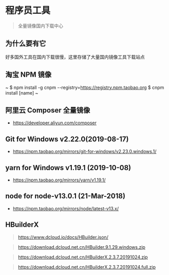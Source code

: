 # 程序员工具

>全量镜像国内下载中心

##  为什么要有它

好多国外工具在国内下载很慢，这里存储了大量国内镜像工具下载站点

## 淘宝 NPM 镜像

~
 $ npm install -g cnpm --registry=https://registry.npm.taobao.org
 $ cnpm install [name]
~

## 阿里云 Composer 全量镜像
* <https://developer.aliyun.com/composer>

## Git for Windows v2.22.0(2019-08-17)
* <https://npm.taobao.org/mirrors/git-for-windows/v2.23.0.windows.1/>

## yarn for Windows v1.19.1 (2019-10-08)
* <https://npm.taobao.org/mirrors/yarn/v1.19.1/>

## node for node-v13.0.1 (21-Mar-2018)
* <https://npm.taobao.org/mirrors/node/latest-v13.x/>

## HBuilderX

> <https://www.dcloud.io/docs/HBuilder.json/>

> <https://download.dcloud.net.cn/HBuilder.9.1.29.windows.zip>

> <https://download.dcloud.net.cn/HBuilderX.2.3.7.20191024.zip>

> <https://download.dcloud.net.cn/HBuilderX.2.3.7.20191024.full.zip>



